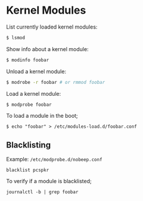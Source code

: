 # Kernel Modules

List currently loaded kernel modules:

```bash
$ lsmod
```

Show info about a kernel module:

```bash
$ modinfo foobar
```

Unload a kernel module:

```bash
$ modrobe -r foobar # or rmmod foobar
```

Load a kernel module:

```bash
$ modprobe foobar
```

To load a module in the boot;

```
$ echo "foobar" > /etc/modules-load.d/foobar.conf
```

## Blacklisting

Example: `/etc/modprobe.d/nobeep.conf`

```
blacklist pcspkr
```

To verify if a module is blacklisted;

```
journalctl -b | grep foobar
```
